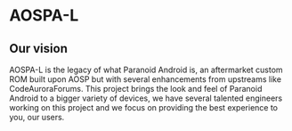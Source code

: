 # AOSPA-L #

## Our vision ##
AOSPA-L is the legacy of what Paranoid Android is, an aftermarket custom ROM built upon AOSP but with several enhancements from upstreams like CodeAuroraForums. This project brings the look and feel of Paranoid Android to a bigger variety of devices, we have several talented engineers working on this project and we focus on providing the best experience to you, our users.
